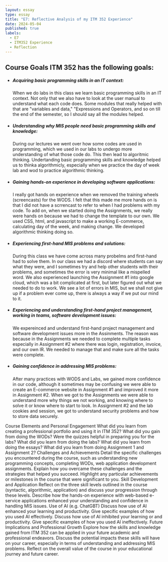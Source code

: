 ```yaml
---
layout: essay
type: essay
title: "E7: Reflective Analysis of my ITM 352 Experience"
date: 2024-05-04
published: true
labels:
  - E7
  - ITM352 Experience
  - Reflection
---
```


<h2>Course Goals ITM 352 has the following goals:</h2>
<ul>
  <li> 
    <h5>Acquiring basic programming skills in an IT context:</h5>
      <p>
        When we do labs in this class we learn basic programming skills in an IT context. Not only that we also have to look at the user manual to understand what each code does. Some modules that really helped with that are "variables and data," "Expressions and Operators, and so on till the end of the semester, so I should say all the modules helped.
      </p>
  </li>

  <li> 
    <h5>Understanding why MIS people need basic programming skills and knowledge:</h5>
      <p>
        During our lectures we went over how some codes are used in programming, which we used in our labs to undergo more understanding of what those code do. This then lead to algoritmic thinking. Undertanding basic programming skills and knowledge helped us to thinka algorithmicly, especially when we practice the day of week lab and wod to practice algorithmic thinking.
      </p>
  </li>

  <li> 
    <h5>Gaining hands-on experience in developing software applications:</h5>
      <p>
        I really got hands on experience when we removed the training wheels (screencasts) for the WODS. I felt that this made me more hands on is that I did not have a scrrencast to refer to when I had problems with my code. To add on, when we started doing the Assignments, we really were hands on because we had to change the template to our own. We used CSS, html, and javascript to make a working E-commerce, calculating day of the week, and making change. We developed algorithmic thinking doing so. 
      </p>
  </li>

  <li> 
    <h5>Experiencing first-hand MIS problems and solutions:</h5>
      <p>
        During this class we have come across many probelms and first-hand had to solve them. In our class we had a discord where students can say what they were, and I sometimes try and help other students with their problems, and sometimes the error is very minimal like a mispelled word. We also experienced launching the Assignment #1 into google cloud, which was a bit complicated at first, but later figured out what we needed to do to work. We see a lot of errors in MIS, but we shall not give up if a problem ever come up, there is always a way if we put our mind to it.
      </p>
  </li>

  <li> 
    <h5>Experiencing and understanding first-hand project management, working in teams, software development issues:</h5>
      <p>
        We expereinced and understand first-hand project management and software development issues more in the Assinments. The reason was because in the Assignments we needed to complete multiple tasks especially in Assignment #2 where there was login, registration, invoice, and our own IR. We needed to manage that and make sure all the tasks were complete.
      </p>
  </li>

  <li> 
    <h5>Gaining confidence in addressing MIS problems:</h5>
      <p>
        After many practices with WODS and Labs, we gained more confidence in our code, although it sometimes may be confusing we were able to create an E-commerce website in Assignment #1 and improved it more in Assignment #2. When we got to the Assignments we were able to understand more why things we not working, and knowing where to solve it or know where to start to look. In Assignment #2 and the lab cookies and session, we got to understand security problems and how to store data securely.
      </p>
  </li>
</ul>


Course Elements and Personal Engagement
What did you learn from creating a professional portfolio and using it in ITM 352?
What did you gain from doing the WODs?
Were the quizzes helpful in preparing you for the labs?
What did you learn from doing the labs?
What did you learn from doing the essays?
What did you learn from doing Assignment 1 and Assignment 2?
Challenges and Achievements
Detail the specific challenges you encountered during the course, such as understanding new programming concepts, completing WODs, web application development assignments.
Explain how you overcame these challenges and the strategies that helped you succeed.
Highlight any particular achievements or milestones in the course that were significant to you.
Skill Development and Application
Reflect on the three skill levels outlined in the course (syntactic, algorithmic, application) and discuss your progression through these levels.
Describe how the hands-on experience with web-based e-service applications enhanced your understanding and confidence in handling MIS issues.
Use of AI (e.g. ChatGBT)
Discuss how use of AI enhanced your learning and productivity. Give specific examples of how you used AI effectively.
Discuss how use of AI inhibited your learning or and productivity. Give specific examples of how you used AI ineffectively.
Future Implications and Professional Growth
Explore how the skills and knowledge gained from ITM 352 can be applied in your future academic and professional endeavors.
Discuss the potential impacts these skills will have on your career, especially in terms of understanding and addressing MIS problems.
Reflect on the overall value of the course in your educational journey and future career.
